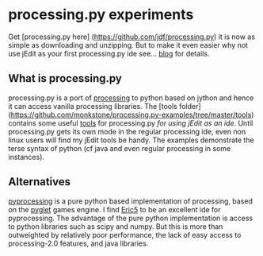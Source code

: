 # processing.py experiments #

Get [processing.py here] (https://github.com/jdf/processing.py) it is now as simple as downloading and unzipping. But to make it even easier why not use jEdit as your first processing.py ide see... [blog](http://secondcomingforprocessingpy.blogspot.co.uk/2012/11/getting-started.html) for details. 

## What is processing.py ##

processing.py is a port of [processing](http://processing.org) to python based on jython and hence it can access vanilla processing libraries. The [tools folder] (https://github.com/monkstone/processing.py-examples/tree/master/tools) contains some useful [tools](https://github.com/monkstone/processing.py-examples/downloads) for processing.py _for using jEdit as an ide_. Until processing.py gets its own mode in the regular processing ide, even non linux users will find my jEdit tools be handy.  The examples demonstrate the terse syntax of python (cf java and even regular processing in some instances).

## Alternatives ##

[pyprocessing](http://code.google.com/p/pyprocessing/) is a pure python based implementation of processing, based on the [pyglet](http://www.pyglet.org/) games engine. I find [Eric5](http://eric-ide.python-projects.org/eric-download.html) to be an excellent ide for pyprocessing. The advantage of the pure python implementation is access to python libraries such as scipy and numpy. But this is more than outweighted by relatively poor performance, the lack of easy access to processing-2.0 features, and java libraries.

